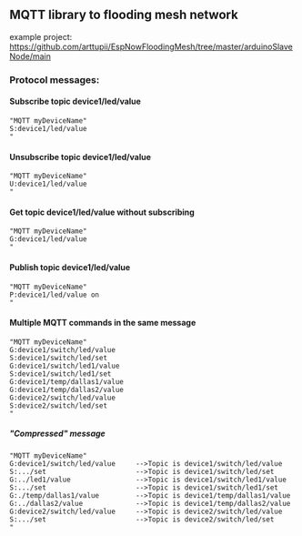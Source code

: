 ## MQTT library to flooding mesh network

example project: https://github.com/arttupii/EspNowFloodingMesh/tree/master/arduinoSlaveNode/main


### Protocol messages:
#### Subscribe topic device1/led/value
```
"MQTT myDeviceName"
S:device1/led/value
"
```

#### Unsubscribe topic device1/led/value
```
"MQTT myDeviceName"
U:device1/led/value
"
```

#### Get topic device1/led/value without subscribing
```
"MQTT myDeviceName"
G:device1/led/value
"
```

#### Publish topic device1/led/value
```
"MQTT myDeviceName"
P:device1/led/value on
"
```
#### Multiple MQTT commands in the same message
```
"MQTT myDeviceName"
G:device1/switch/led/value
S:device1/switch/led/set
G:device1/switch/led1/value
S:device1/switch/led1/set
G:device1/temp/dallas1/value
G:device1/temp/dallas2/value
G:device2/switch/led/value
S:device2/switch/led/set
"
```
##### "Compressed" message
```
"MQTT myDeviceName"
G:device1/switch/led/value     -->Topic is device1/switch/led/value
S:.../set                      -->Topic is device1/switch/led/set
G:../led1/value                -->Topic is device1/switch/led1/value
S:.../set                      -->Topic is device1/switch/led1/set
G:./temp/dallas1/value         -->Topic is device1/temp/dallas1/value
G:../dallas2/value             -->Topic is device1/temp/dallas2/value
G:device2/switch/led/value     -->Topic is device2/switch/led/value
S:.../set                      -->Topic is device2/switch/led/set
"
```
